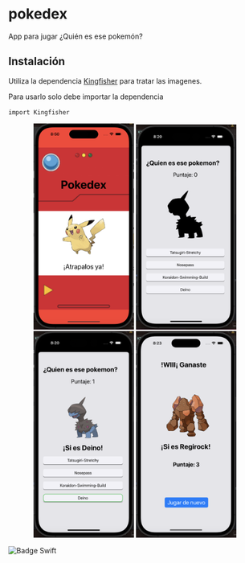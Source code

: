 # pokedex
App para jugar ¿Quién es ese pokemón?

## Instalación

Utiliza la dependencia [Kingfisher](https://swiftpackageindex.com/onevcat/Kingfisher) para tratar las imagenes.

Para usarlo solo debe importar la dependencia
```bash
import Kingfisher
```

<p align="center">
	<img src="pantallas/pantalla_0.png" width="200"/>
	<img src="pantallas/pantalla_1.png" width="200"/>
	<img src="pantallas/pantalla_2.png" width="200"/>
	<img src="pantallas/pantalla_3.png" width="200"/>
</p>


![Badge Swift](https://img.shields.io/badge/Swift%20-F05138)
